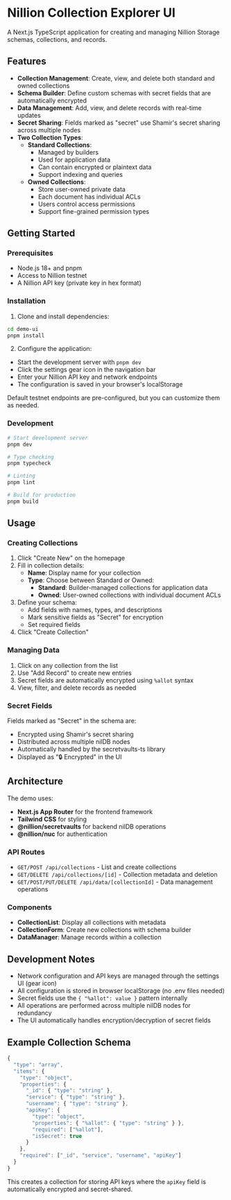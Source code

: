 # Nillion Collection Explorer UI

A Next.js TypeScript application for creating and managing Nillion Storage schemas, collections, and records.

## Features

- **Collection Management**: Create, view, and delete both standard and owned collections
- **Schema Builder**: Define custom schemas with secret fields that are automatically encrypted
- **Data Management**: Add, view, and delete records with real-time updates
- **Secret Sharing**: Fields marked as "secret" use Shamir's secret sharing across multiple nodes
- **Two Collection Types**:
  - **Standard Collections**:
    - Managed by builders
    - Used for application data
    - Can contain encrypted or plaintext data
    - Support indexing and queries
  - **Owned Collections**:
    - Store user-owned private data
    - Each document has individual ACLs
    - Users control access permissions
    - Support fine-grained permission types

## Getting Started

### Prerequisites

- Node.js 18+ and pnpm
- Access to Nillion testnet
- A Nillion API key (private key in hex format)

### Installation

1. Clone and install dependencies:

```bash
cd demo-ui
pnpm install
```

2. Configure the application:

- Start the development server with `pnpm dev`
- Click the settings gear icon in the navigation bar
- Enter your Nillion API key and network endpoints
- The configuration is saved in your browser's localStorage

Default testnet endpoints are pre-configured, but you can customize them as needed.

### Development

```bash
# Start development server
pnpm dev

# Type checking
pnpm typecheck

# Linting
pnpm lint

# Build for production
pnpm build
```

## Usage

### Creating Collections

1. Click "Create New" on the homepage
2. Fill in collection details:
   - **Name**: Display name for your collection
   - **Type**: Choose between Standard or Owned:
     - **Standard**: Builder-managed collections for application data
     - **Owned**: User-owned collections with individual document ACLs
3. Define your schema:
   - Add fields with names, types, and descriptions
   - Mark sensitive fields as "Secret" for encryption
   - Set required fields
4. Click "Create Collection"

### Managing Data

1. Click on any collection from the list
2. Use "Add Record" to create new entries
3. Secret fields are automatically encrypted using `%allot` syntax
4. View, filter, and delete records as needed

### Secret Fields

Fields marked as "Secret" in the schema are:

- Encrypted using Shamir's secret sharing
- Distributed across multiple nilDB nodes
- Automatically handled by the secretvaults-ts library
- Displayed as "🔒 Encrypted" in the UI

## Architecture

The demo uses:

- **Next.js App Router** for the frontend framework
- **Tailwind CSS** for styling
- **@nillion/secretvaults** for backend nilDB operations
- **@nillion/nuc** for authentication

### API Routes

- `GET/POST /api/collections` - List and create collections
- `GET/DELETE /api/collections/[id]` - Collection metadata and deletion
- `GET/POST/PUT/DELETE /api/data/[collectionId]` - Data management operations

### Components

- **CollectionList**: Display all collections with metadata
- **CollectionForm**: Create new collections with schema builder
- **DataManager**: Manage records within a collection

## Development Notes

- Network configuration and API keys are managed through the settings UI (gear icon)
- All configuration is stored in browser localStorage (no .env files needed)
- Secret fields use the `{ "%allot": value }` pattern internally
- All operations are performed across multiple nilDB nodes for redundancy
- The UI automatically handles encryption/decryption of secret fields

## Example Collection Schema

```typescript
{
  "type": "array",
  "items": {
    "type": "object",
    "properties": {
      "_id": { "type": "string" },
      "service": { "type": "string" },
      "username": { "type": "string" },
      "apiKey": {
        "type": "object",
        "properties": { "%allot": { "type": "string" } },
        "required": ["%allot"],
        "isSecret": true
      }
    },
    "required": ["_id", "service", "username", "apiKey"]
  }
}
```

This creates a collection for storing API keys where the `apiKey` field is automatically encrypted and secret-shared.

